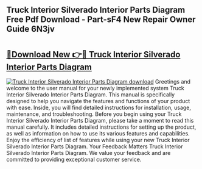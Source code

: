 ## Truck Interior Silverado Interior Parts Diagram Free Pdf Download - Part-sF4 New Repair Owner Guide 6N3jv

# <h2><a href="http://dfm2wz.blite.top/?on=Truck+Interior+Silverado+Interior+Parts+Diagram">🔗Download New 👉🔴 Truck Interior Silverado Interior Parts Diagram</a></h2>

[![Truck Interior Silverado Interior Parts Diagram download](https://i.imgur.com/lujVjoI.png)](http://dfm2wz.blite.top/?on=Truck+Interior+Silverado+Interior+Parts+Diagram)
Greetings and welcome to the user manual for your newly implemented system Truck Interior Silverado Interior Parts Diagram. This manual is specifically designed to help you navigate the features and functions of your product with ease. Inside, you will find detailed instructions for installation, usage, maintenance, and troubleshooting. Before you begin using your Truck Interior Silverado Interior Parts Diagram, please take a moment to read this manual carefully. It includes detailed instructions for setting up the product, as well as information on how to use its various features and capabilities. Enjoy the efficiency of list of features while using your new Truck Interior Silverado Interior Parts Diagram. Your Feedback Matters Truck Interior Silverado Interior Parts Diagram. We value your feedback and are committed to providing exceptional customer service.
